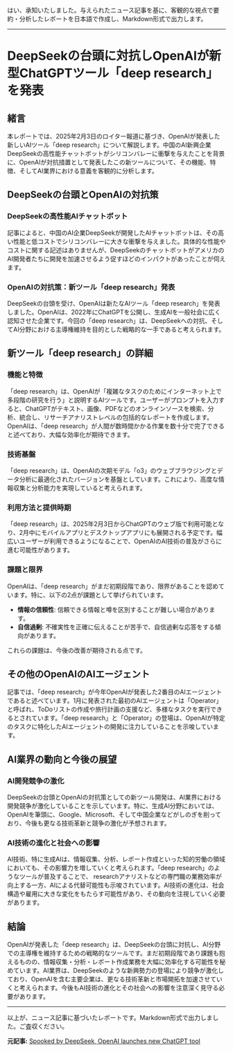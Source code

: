 はい、承知いたしました。与えられたニュース記事を基に、客観的な視点で要約・分析したレポートを日本語で作成し、Markdown形式で出力します。

---

# DeepSeekの台頭に対抗しOpenAIが新型ChatGPTツール「deep research」を発表

## 緒言

本レポートでは、2025年2月3日のロイター報道に基づき、OpenAIが発表した新しいAIツール「deep research」について解説します。中国のAI新興企業DeepSeekの高性能チャットボットがシリコンバレーに衝撃を与えたことを背景に、OpenAIが対抗措置として発表したこの新ツールについて、その機能、特徴、そしてAI業界における意義を客観的に分析します。

## DeepSeekの台頭とOpenAIの対抗策

### DeepSeekの高性能AIチャットボット

記事によると、中国のAI企業DeepSeekが開発したAIチャットボットは、その高い性能と低コストでシリコンバレーに大きな衝撃を与えました。具体的な性能やコストに関する記述はありませんが、DeepSeekのチャットボットがアメリカのAI開発者たちに開発を加速させるよう促すほどのインパクトがあったことが伺えます。

### OpenAIの対抗策：新ツール「deep research」発表

DeepSeekの台頭を受け、OpenAIは新たなAIツール「deep research」を発表しました。OpenAIは、2022年にChatGPTを公開し、生成AIを一般社会に広く認知させた企業です。今回の「deep research」は、DeepSeekへの対抗、そしてAI分野における主導権維持を目的とした戦略的な一手であると考えられます。

## 新ツール「deep research」の詳細

### 機能と特徴

「deep research」は、OpenAIが「複雑なタスクのためにインターネット上で多段階の研究を行う」と説明するAIツールです。ユーザーがプロンプトを入力すると、ChatGPTがテキスト、画像、PDFなどのオンラインソースを検索、分析、統合し、リサーチアナリストレベルの包括的なレポートを作成します。OpenAIは、「deep research」が人間が数時間かかる作業を数十分で完了できると述べており、大幅な効率化が期待できます。

### 技術基盤

「deep research」は、OpenAIの次期モデル「o3」のウェブブラウジングとデータ分析に最適化されたバージョンを基盤としています。これにより、高度な情報収集と分析能力を実現していると考えられます。

### 利用方法と提供時期

「deep research」は、2025年2月3日からChatGPTのウェブ版で利用可能となり、2月中にモバイルアプリとデスクトップアプリにも展開される予定です。幅広いユーザーが利用できるようになることで、OpenAIのAI技術の普及がさらに進む可能性があります。

### 課題と限界

OpenAIは、「deep research」がまだ初期段階であり、限界があることを認めています。特に、以下の2点が課題として挙げられています。

* **情報の信頼性**: 信頼できる情報と噂を区別することが難しい場合があります。
* **自信過剰**: 不確実性を正確に伝えることが苦手で、自信過剰な応答をする傾向があります。

これらの課題は、今後の改善が期待される点です。

## その他のOpenAIのAIエージェント

記事では、「deep research」が今年OpenAIが発表した2番目のAIエージェントであると述べています。1月に発表された最初のAIエージェントは「Operator」と呼ばれ、ToDoリストの作成や旅行計画の支援など、多様なタスクを実行できるとされています。「deep research」と「Operator」の登場は、OpenAIが特定のタスクに特化したAIエージェントの開発に注力していることを示唆しています。

## AI業界の動向と今後の展望

### AI開発競争の激化

DeepSeekの台頭とOpenAIの対抗策としての新ツール開発は、AI業界における開発競争が激化していることを示しています。特に、生成AI分野においては、OpenAIを筆頭に、Google、Microsoft、そして中国企業などがしのぎを削っており、今後も更なる技術革新と競争の激化が予想されます。

### AI技術の進化と社会への影響

AI技術、特に生成AIは、情報収集、分析、レポート作成といった知的労働の領域においても、その影響力を増していくと考えられます。「deep research」のようなツールが普及することで、 researchアナリストなどの専門職の業務効率が向上する一方、AIによる代替可能性も示唆されています。AI技術の進化は、社会構造や雇用に大きな変化をもたらす可能性があり、その動向を注視していく必要があります。

## 結論

OpenAIが発表した「deep research」は、DeepSeekの台頭に対抗し、AI分野での主導権を維持するための戦略的なツールです。まだ初期段階であり課題も抱えるものの、情報収集・分析・レポート作成業務を大幅に効率化する可能性を秘めています。AI業界は、DeepSeekのような新興勢力の登場により競争が激化しており、OpenAIを含む主要企業は、更なる技術革新と市場開拓を加速させていくと考えられます。今後もAI技術の進化とその社会への影響を注意深く見守る必要があります。

---

以上が、ニュース記事に基づいたレポートです。Markdown形式で出力しました。ご査収ください。

**元記事:** [Spooked by DeepSeek, OpenAI launches new ChatGPT tool](https://www.thenews.com.pk/latest/1279017-openai-launches-new-chatgpt-tool-to-facilitate-research-tasks)